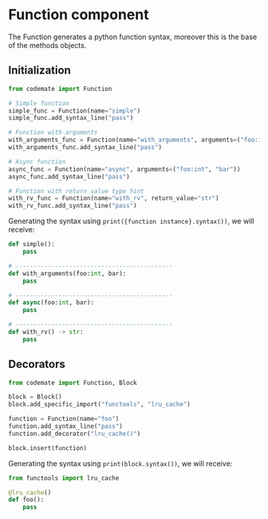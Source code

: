 # Function component

The Function generates a python function syntax, moreover this is the base of the methods
objects.

## Initialization

```python
from codemate import Function

# Simple function
simple_func = Function(name="simple")
simple_func.add_syntax_line("pass")

# Function with arguments
with_arguments_func = Function(name="with_arguments", arguments=("foo:int", "bar"))
with_arguments_func.add_syntax_line("pass")

# Async function
async_func = Function(name="async", arguments=("foo:int", "bar"))
async_func.add_syntax_line("pass")

# Function with return value type hint
with_rv_func = Function(name="with_rv", return_value="str")
with_rv_func.add_syntax_line("pass")

```

Generating the syntax using `print({function instance}.syntax())`, we will receive:
   
```python
def simple():
    pass

# --------------------------------------------
def with_arguments(foo:int, bar):
    pass

# --------------------------------------------
def async(foo:int, bar):
    pass

# --------------------------------------------
def with_rv() -> str:
    pass

```

## Decorators

```python
from codemate import Function, Block

block = Block()
block.add_specific_import("functools", "lru_cache")

function = Function(name="foo")
function.add_syntax_line("pass")
function.add_decorator("lru_cache()")

block.insert(function)

```

Generating the syntax using `print(block.syntax())`, we will receive:
   
```python
from functools import lru_cache

@lru_cache()
def foo():
    pass

```